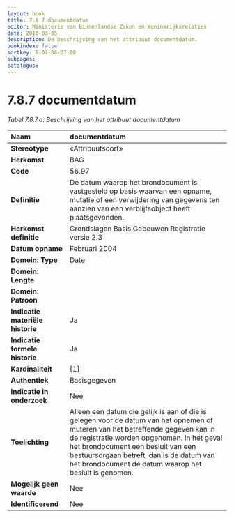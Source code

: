 ```yaml
---
layout: book
title: 7.8.7 documentdatum
editor: Ministerie van Binnenlandse Zaken en Koninkrijksrelaties
date: 2018-03-05
description: De beschrijving van het attribuut documentdatum.
bookindex: false
sortkey: B-07-08-07-00
subpages:
catalogus:
---
```


# 7.8.7 documentdatum

_Tabel 7.8.7.a: Beschrijving van het attribuut documentdatum_

| Naam | documentdatum |
| :--- | :--- |
| **Stereotype** | «Attribuutsoort» |
| **Herkomst** | BAG |
| **Code** | 56.97 |
| **Definitie** | De datum waarop het brondocument is vastgesteld op basis waarvan een opname, mutatie of een verwijdering van gegevens ten aanzien van een verblijfsobject heeft plaatsgevonden. |
| **Herkomst definitie** | Grondslagen Basis Gebouwen Registratie versie 2.3 |
| **Datum opname** | Februari 2004 |
| **Domein: Type** | Date |
| **Domein: Lengte** | |
| **Domein: Patroon** | |
| **Indicatie materiële historie** | Ja |
| **Indicatie formele historie** | Ja |
| **Kardinaliteit** | \[1\] |
| **Authentiek** | Basisgegeven |
| **Indicatie in onderzoek** | Nee |
| **Toelichting** | Alleen een datum die gelijk is aan of die is gelegen voor de datum van het opnemen of muteren van het betreffende gegeven kan in de registratie worden opgenomen. In het geval het brondocument een besluit van een bestuursorgaan betreft, dan is de datum van het brondocument de datum waarop het besluit is genomen. |
| **Mogelijk geen waarde** | Nee |
| **Identificerend** | Nee |
